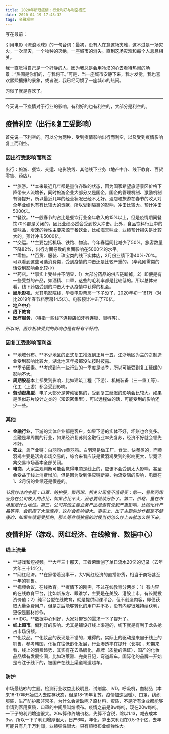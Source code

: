 ```yaml
---
title: 2020年新冠疫情：行业利好与利空概览
date: 2020-04-19 17:43:32
tags: 金融观察
---
```


写在最前：

引用电影《流浪地球》的一句台词：最初，没有人在意这场灾难，这不过是一场灾火，一次旱灾，一个物种的灭绝，一座城市的消失。直到这场灾难和每个人息息相关。

我一直觉得自己是一个好静的人，因为我总是会用冷漠的心去看待热闹的场景：“热闹是你们的，与我何干。”可是，当一座城市安静下来，我才发觉，我也喜欢熙熙攘攘的景象，或者说，我已经习惯了一座城市的热闹。

习惯了就是喜欢了。

---

今天说一下疫情对于行业的影响，有利好的也有利空的，大部分是利空的。

## 疫情利空（出行&复工受影响）

首先说一下利空的。可以分为两种，受到疫情影响出行而利空，以及受到疫情影响复工而利空。

### 因出行受影响而利空

出行：旅游、餐饮、交运、电影院线、其他线下业务（地产中介、线下教育、百货零售、药店）。

+ **旅游。**本来最近几年都是量价齐跌的状态，因为国家希望旅游景区价格下降带来人流增长，同时旅游企业大部分又是国企，国企的管理机制、激励机制有待提升，所以最近几年的经营状况已经不太好。酒店和旅游在春节的收入对全年业绩也有有比较大的贡献，所以受到隔离的影响，冲击比较大。预计冲击5000亿。
+ **餐饮。**一般春节的占比是餐饮行业全年收入的15%以上，但是疫情期间餐饮70%都是关闭的，因此业绩必然会受到较大冲击。此外，食品饮料行业中的调味品，增速的弹性主要来源于餐饮业，比如海天味业，业绩预计损失是比较大的。预计冲击5000亿。
+ **交运。**主要包括机场、铁路、物流。今年春运同比减少了50%，旅客数量下降82%，出行方面导致的负面影响在5000亿的水平。
+ **零售。**百货、服装、珠宝类的线下实体店，2月份业绩下滑40%-70%。可以看到这些可选消费类，受到疫情的冲击还是比较严重的。（毕竟刚需类的话受到影响会比较小）
+ **药店。**事实上受益并不明显，1）大部分药品的供应链断掉，2）即便是有一些受益的产品，如酒精、口罩，这些的毛利率都是比较低的。所以总体来看，线下药店受到的冲击大于从疫情中获得的机会。
+ **娱乐影视**，尤其电影院线，毕竟电影票房一下子没了，2020年初一181万（对比2019年春节档票房14.5亿）。电影预计冲击了70亿。
+ **地产中介**
+ **线下教育**
+ **医疗服务**，（特指一些线下连锁店如牙科连锁、眼科等）。

*所以呀，医疗板块受到的影响也是有好有不好的。*


### 因复工受影响而利空

+ **地域分布。**不少地区的正式复工推迟到正月十五，江浙地区为主的之制造业受到影响比较大，湖北地区年报都没法按时披露。
+ **季节因素。**考虑到有一些行业的一季度是淡季，所以可能受到复工延缓的影响不大。
+ **周期股**基本上都受到影响，比如建筑工程（下游）、机械装备（三一重工等）、化工（上游）都会受到影响。
+ **劳动密集型**，电子大部分是劳动密集的，受到复工延迟的影响会比较大。如果是类似芯片设计之类的（知识密集型），可以远程做的话，可能受到的影响还少一些。


### 其他

+ **金融行业**，下游的实体企业都是客户，如果下游的实体不好，坏账也会变多。金融是早周期的行业，如果经济复苏则金融行业率先复苏，经济不好就会领先不好。
+ **农业**，禽产业链：白羽鸡vs黄羽鸡。白羽鸡是做工厂、食堂、快餐类的，而黄羽鸡主要是活禽市场交易的，综合来看应该是黄羽鸡受到的影响更大，毕竟活禽交易市场基本全部关闭。
+ **电商**，大家主观判断可能会觉得电商是线上的，应该不会受到太大影响，甚至会受益于线上消费增加，但是因为受到供应链断裂、物流受阻的影响，电商在1、2月份的业绩还是很差的。


*节后炒过的主题：口罩、防护服，聚丙烯。相关公司值不值得买：第一，看聚丙烯业务在公司收入的占比，如果占比不大，没必要继续分析了。第二，价格、量在市场里是什么地位。第三，公司其他主要业务产品是否有受到严重影响，比如化纤产品等等，会积攒了大量库存，这样会影响很大。事实上，出于主题的炒作都是不健康的，如果业绩是受损的，那么等业绩披露的时候当初怎么炒上去就怎么跌下来。*



## 疫情利好（游戏、网红经济、在线教育、数据中心）

### 线上流量

+ **游戏和短视频。**大年三十那天，王者荣耀创了单日流水20亿的记录（去年大年三十14亿）。
+ **网红经济。**在家带着没事干，大V网红经济的直播带货，相当于商场甚至一年的销售。
+ **视频会议、在线教育。**疫情下的刚需，不过在线教育分两类：1）有内容的在线教育平台，比如新东方、跟谁学，主要是在美股、港股上市，有长期投资价值；2）纯平台型在线教育，就是提供网课平台，但不创造内容，即便获取大量免费用户，但是之后能够转化的用户并不多，没有内容很难持续获利，更像是题材炒作。
+ **IDC。**数据中心利好，大家对带宽的需求一下子提升了。
+ **线上超市**。偏利好的影响。尤其是铺设好线上渠道的，线下就是有利于龙头抢占市场份额。
+ **化妆品。**化妆品的表现是不错的，难得的。实际上的驱动是来自于线上的销售，参考韩国，化妆在往低龄化发展，行业渗透率在提升（长期），短期来看，线上的消费趋势，其实有在去品牌化，品牌（质量的保证），国产的化妆品品牌有发展空间，比如珀莱雅、完美日记，弯道超车。国际化的品牌一开始是专注于线下的，被国产在线上渠道弯道超车。

### 防护

市场最热吵的主题。检测行业收益比较明显、试剂盒、IVD。呼吸机，血制品（本来16-17年开始进入去库存状态，但是18-19年复苏，疫情加速回暖）、口罩，纺织服装，生产防护服非常多，为什么会紧缺呢？原材料、资质，不是所有企业都能够申请到医用资质，口罩的中间层叫熔喷布。疫情之前是8w每吨，现在20w每吨。一下子的利润增速很大。20w算作终端价格，先算不含税，除以1.13，减去成本3w，所以一下子利润增厚很大，日产6吨，年化，算出来利润在0.5-3个亿，去年可能只有几千万利润，业绩弹性很大。只有熔喷布业绩弹性大。
